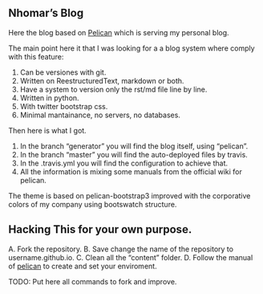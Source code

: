 Nhomar’s Blog
---

Here the blog based on [Pelican](http://getpelican.com) which is serving my personal blog.

The main point here it that I was looking for a a blog system where comply with this feature:

1. Can be versiones with git.
2. Written on ReestructuredText, markdown or both.
3. Have a system to version only the rst/md file line by line.
4. Written in python.
5. With twitter bootstrap css.
6. Minimal mantainance, no servers, no databases.

Then here is what I got.

1. In the branch “generator” you will find the blog itself, using “pelican”.
2. In the branch “master” you will find the auto-deployed files by travis.
3. In the .travis.yml you will find the configuration to achieve that.
4. All the information is mixing some manuals from the official wiki for pelican.

The theme is based on pelican-bootstrap3 improved with the corporative colors
of my company using bootswatch structure.

Hacking This for your own purpose.
---

A. Fork the repository.
B. Save change the name of the repository to username.github.io.
C. Clean all the “content” folder.
D. Follow the manual of [pelican](https://docs.getpelican.com) to create and set your enviroment.

TODO: Put here all commands to fork and improve.
